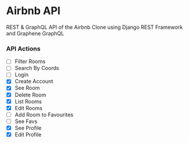 # Airbnb API

REST & GraphQL API of the Airbnb Clone using Django REST Framework and Graphene GraphQL

### API Actions

- [ ] Filter Rooms
- [ ] Search By Coords
- [ ] Login
- [X] Create Account
- [X] See Room
- [X] Delete Room
- [X] List Rooms
- [X] Edit Rooms
- [ ] Add Room to Favourites
- [ ] See Favs
- [X] See Profile
- [X] Edit Profile
